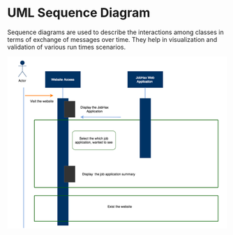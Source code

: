 # UML Sequence Diagram

Sequence diagrams are used to describe the interactions among classes in terms of exchange of messages over time. They help in visualization and validation of various run times scenarios.

![](assets/images/6_1.png)


